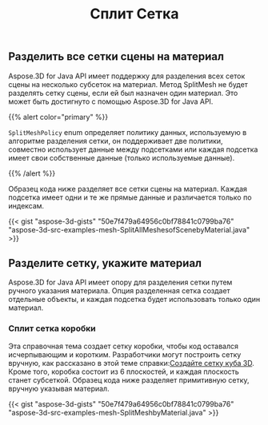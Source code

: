 ﻿---
title: Сплит Сетка
type: docs
weight: 10
url: /ru/java/split-mesh/
description: Aspose.3D for Java API имеет поддержку для разделения всех сеток сцены на несколько субсеток на материал. Метод SplitMesh не будет разделять сетку сцены, если ей был назначен один материал. Это может быть достигнуто с помощью Aspose.3D for Java API.
---
## **Разделить все сетки сцены на материал**
Aspose.3D for Java API имеет поддержку для разделения всех сеток сцены на несколько субсеток на материал. Метод SplitMesh не будет разделять сетку сцены, если ей был назначен один материал. Это может быть достигнуто с помощью Aspose.3D for Java API.

{{% alert color="primary" %}} 

`SplitMeshPolicy` enum определяет политику данных, используемую в алгоритме разделения сетки, он поддерживает две политики, совместно использует данные между подсетками или каждая подсетка имеет свои собственные данные (только используемые данные).

{{% /alert %}} 

Образец кода ниже разделяет все сетки сцены на материал. Каждая подсетка имеет одни и те же прямые данные и различается только по индексам.

{{< gist "aspose-3d-gists" "50e7f479a64956c0bf78841c0799ba76" "aspose-3d-src-examples-mesh-SplitAllMeshesofScenebyMaterial.java" >}}
## **Разделите сетку, укажите материал**
Aspose.3D for Java API имеет опору для разделения сетки путем ручного указания материала. Опция разделенная сетка создает отдельные объекты, и каждая подсетка будет использовать только один материал.
### **Сплит сетка коробки**
Эта справочная тема создает сетку коробки, чтобы код оставался исчерпывающим и коротким. Разработчики могут построить сетку вручную, как рассказано в этой теме справки:[Создайте сетку куба 3D](https://docs.dynabic.com/display/3djava/Create+3D+Mesh+and+Scene). Кроме того, коробка состоит из 6 плоскостей, и каждая плоскость станет субсеткой. Образец кода ниже разделяет примитивную сетку, вручную указывая материал.

{{< gist "aspose-3d-gists" "50e7f479a64956c0bf78841c0799ba76" "aspose-3d-src-examples-mesh-SplitMeshbyMaterial.java" >}}
